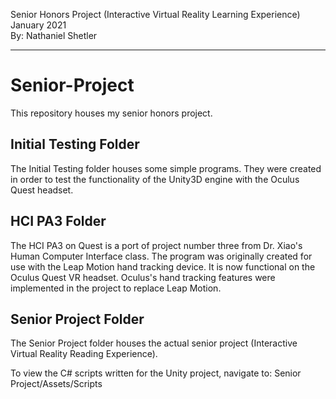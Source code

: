 Senior Honors Project (Interactive Virtual Reality Learning Experience) <br/>
January 2021 <br/>
By: Nathaniel Shetler <br/>

---
# Senior-Project

This repository houses my senior honors project.

## Initial Testing Folder
The Initial Testing folder houses some simple programs. They were created in order to test the functionality of the Unity3D engine with the Oculus Quest headset.

## HCI PA3 Folder
The HCI PA3 on Quest is a port of project number three from Dr. Xiao's Human Computer Interface class. The program was originally created for use with the Leap Motion
hand tracking device. It is now functional on the Oculus Quest VR headset. Oculus's hand tracking features were implemented in the project to replace Leap Motion.

## Senior Project Folder
The Senior Project folder houses the actual senior project (Interactive Virtual Reality Reading Experience). 

To view the C# scripts written for the Unity project, navigate to: Senior Project/Assets/Scripts
